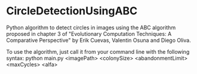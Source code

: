# CircleDetectionUsingABC

Python algorithm to detect circles in images using the ABC algorithm proposed in chapter 3 of "Evolutionary Computation Techniques: A Comparative Perspective" by Erik Cuevas, Valentin Osuna and Diego Oliva.

To use the algorithm, just call it from your command line with the following syntax:
  python main.py \<imagePath\> \<colonySize\> \<abandonmentLimit\> \<maxCycles\> \<alfa\>
